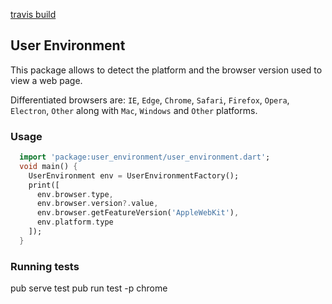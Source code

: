 [travis build](https://travis-ci.org/wrike/user-environment.dart.svg?branch=deploy)
## User Environment
This package allows to detect the platform and the browser version used to view a web page.

Differentiated browsers are: `IE`, `Edge`, `Chrome`, `Safari`, `Firefox`, `Opera`, `Electron`, `Other` along with `Mac`, `Windows` and `Other` platforms. 

### Usage
```dart
  import 'package:user_environment/user_environment.dart';
  void main() {
    UserEnvironment env = UserEnvironmentFactory();
    print([
      env.browser.type,
      env.browser.version?.value,
      env.browser.getFeatureVersion('AppleWebKit'),
      env.platform.type
    ]);
  }
```

### Running tests

  pub serve test
  pub run test -p chrome
